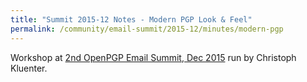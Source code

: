 ```yaml
---
title: "Summit 2015-12 Notes - Modern PGP Look & Feel"
permalink: /community/email-summit/2015-12/minutes/modern-pgp
---
```


Workshop at [2nd OpenPGP Email Summit, Dec 2015](..) run by Christoph
Kluenter.
